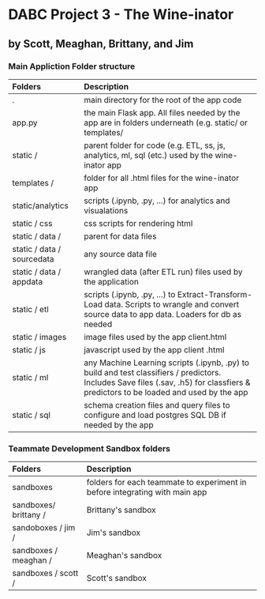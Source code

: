 # DABC Project 3 - The Wine-inator
## by Scott, Meaghan, Brittany, and Jim

### Main Appliction Folder structure
|Folders | Description |
|:-----|:-----|
| . | main directory for the root of the app code |
| app.py | the main Flask app.  All files needed by the app are in folders underneath (e.g. static/ or templates/  |
| static / | parent folder for code (e.g. ETL, ss, js, analytics, ml, sql (etc.) used by the wine-inator app |
| templates / |  folder for all .html files for the wine-inator app |
| static/analytics |  scripts (.ipynb, .py, ...) for analytics and visualations	|
| static / css	|  css scripts for rendering html	|
| static / data	/| parent for data files |
| static / data / sourcedata | any source data file |
| static / data / appdata | wrangled data (after ETL run) files used by the application
| static / etl	| scripts (.ipynb, .py, ...) to Extract-Transform-Load data. Scripts to wrangle and convert source data to app data.  Loaders for db as needed |
| static / images	| image files used by the app client.html |
| static / js	| javascript used by the app client .html
| static / ml	| any Machine Learning scripts (.ipynb, .py) to build and test classifiers / predictors.  Includes Save files (.sav, .h5) for classfiers & predictors to be loaded and used by the app
| static / sql | schema creation files and query files to configure and load postgres SQL DB if needed by the app

### Teammate Development Sandbox folders
|Folders | Description |
|:-----|:-----|
|sandboxes | folders for each teammate to experiment in before integrating with main app |
| sandboxes/ brittany / | Brittany's sandbox |
| sandoboxes / jim  /| Jim's sandbox |
| sandboxes / meaghan /| Meaghan's sandbox |
| sandboxes / scott /| Scott's sandbox |
